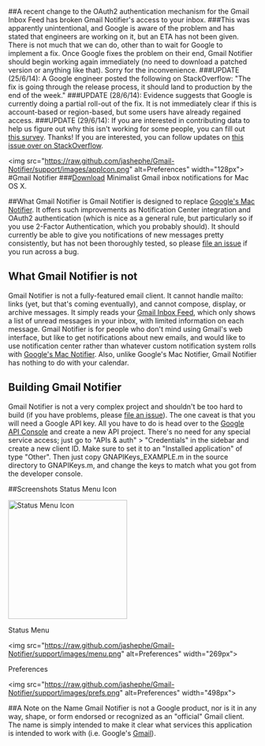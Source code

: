 ##A recent change to the OAuth2 authentication mechanism for the Gmail Inbox Feed has broken Gmail Notifier's access to your inbox.
###This was apparently unintentional, and Google is aware of the problem and has stated that engineers are working on it, but an ETA has not been given.  There is not much that we can do, other than to wait for Google to implement a fix.  Once Google fixes the problem on their end, Gmail Notifier should begin working again immediately (no need to download a patched version or anything like that).  Sorry for the inconvenience.
###UPDATE (25/6/14):  A Google engineer posted the following on StackOverflow:  "The fix is going through the release process, it should land to production by the end of the week."
###UPDATE (28/6/14):  Evidence suggests that Google is currently doing a partial roll-out of the fix.  It is not immediately clear if this is account-based or region-based, but some users have already regained access.
###UPDATE (29/6/14):  If you are interested in contributing data to help us figure out why this isn't working for some people, you can fill out [this survey](https://docs.google.com/forms/d/1gDcRb0hogmkYej2G-F_LU-a7nJ5mPae-Q1MRFTv33ZI/viewform).  Thanks!
If you are interested, you can follow updates on [this issue over on StackOverflow](http://stackoverflow.com/questions/24345054/gmail-atom-feed-with-2-legged-oauth-receive-401-error).

<img src="https://raw.github.com/jashephe/Gmail-Notifier/support/images/appIcon.png" alt=Preferences" width="128px">
#Gmail Notifier
###[Download](https://github.com/jashephe/Gmail-Notifier/releases)
Minimalist Gmail inbox notifications for Mac OS X.

##What Gmail Notifier is
Gmail Notifier is designed to replace [Google's Mac Notifier](http://toolbar.google.com/gmail-helper/notifier_mac.html).  It offers such improvements as Notification Center integration and OAuth2 authentication (which is nice as a general rule, but particularly so if you use 2-Factor Authentication, which you probably should).  It should currently be able to give you notifications of new messages pretty consistently, but has not been thoroughly tested, so please [file an issue](https://github.com/jashephe/Gmail-Notifier/issues) if you run across a bug.

## What Gmail Notifier is not
Gmail Notifier is not a fully-featured email client.  It cannot handle mailto: links (yet, but that's coming eventually), and cannot compose, display, or archive messages.  It simply reads your [Gmail Inbox Feed](https://mail.google.com/mail/feed/atom/), which only shows a list of unread messages in your inbox, with limited information on each message.  Gmail Notifier is for people who don't mind using Gmail's web interface, but like to get notifications about new emails, and would like to use notification center rather than whatever custom notification system rolls with [Google's Mac Notifier](http://toolbar.google.com/gmail-helper/notifier_mac.html).  Also, unlike Google's Mac Notifier, Gmail Notifier has nothing to do with your calendar.

## Building Gmail Notifier
Gmail Notifier is not a very complex project and shouldn't be too hard to build (if you have problems, please [file an issue](https://github.com/jashephe/Gmail-Notifier/issues)).  The one caveat is that you will need a Google API key.  All you have to do is head over to the [Google API Console](https://console.developers.google.com/project) and create a new API project.  There's no need for any special service access; just go to "APIs & auth" > "Credentials" in the sidebar and create a new client ID.  Make sure to set it to an "Installed application" of type "Other".  Then just copy GNAPIKeys_EXAMPLE.m in the source directory to GNAPIKeys.m, and change the keys to match what you got from the developer console.

##Screenshots
Status Menu Icon

<img src="https://raw.github.com/jashephe/Gmail-Notifier/support/images/statusIcon.png" alt="Status Menu Icon" width="241px">

Status Menu

<img src="https://raw.github.com/jashephe/Gmail-Notifier/support/images/menu.png" alt=Preferences" width="269px">

Preferences

<img src="https://raw.github.com/jashephe/Gmail-Notifier/support/images/prefs.png" alt=Preferences" width="498px">

##A Note on the Name
Gmail Notifier is not a Google product, nor is it in any way, shape, or form endorsed or recognized as an "official" Gmail client.  The name is simply intended to make it clear what services this application is intended to work with (i.e. Google's [Gmail](http://mail.google.com/)).
